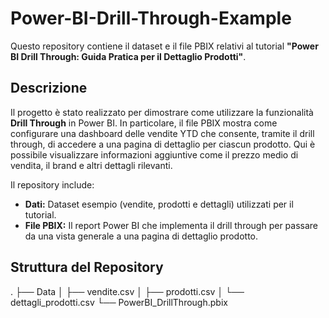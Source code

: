# Power-BI-Drill-Through-Example
Questo repository contiene il dataset e il file PBIX relativi al tutorial **"Power BI Drill Through: Guida Pratica per il Dettaglio Prodotti"**.


## Descrizione

Il progetto è stato realizzato per dimostrare come utilizzare la funzionalità **Drill Through** in Power BI. In particolare, il file PBIX mostra come configurare una dashboard delle vendite YTD che consente, tramite il drill through, di accedere a una pagina di dettaglio per ciascun prodotto. Qui è possibile visualizzare informazioni aggiuntive come il prezzo medio di vendita, il brand e altri dettagli rilevanti.

Il repository include:
- **Dati:** Dataset esempio (vendite, prodotti e dettagli) utilizzati per il tutorial.
- **File PBIX:** Il report Power BI che implementa il drill through per passare da una vista generale a una pagina di dettaglio prodotto.

## Struttura del Repository

.
├── Data
│   ├── vendite.csv
│   ├── prodotti.csv
│   └── dettagli_prodotti.csv
└── PowerBI_DrillThrough.pbix

